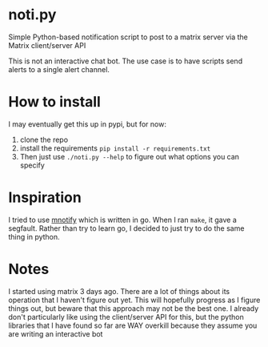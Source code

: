 # noti.py
Simple Python-based notification script to post to a matrix server via the Matrix client/server API

This is not an interactive chat bot.  The use case is to have scripts send alerts to a single alert channel.

# How to install
I may eventually get this up in pypi, but for now:
1.  clone the repo
2.  install the requirements `pip install -r requirements.txt`
3.  Then just use `./noti.py --help` to figure out what options you can specify

# Inspiration
I tried to use [mnotify](https://matrix.org/docs/projects/client/mnotify) which is written in go.  When I ran `make`, it gave a segfault.  Rather than try to learn go, I decided to just try to do the same thing in python.

# Notes
I started using matrix 3 days ago.  There are a lot of things about its operation that I haven't figure out yet.  This will hopefully progress as I figure things out, but beware that this approach may not be the best one.  I already don't particularly like using the client/server API for this, but the python libraries that I have found so far are WAY overkill because they assume you are writing an interactive bot
